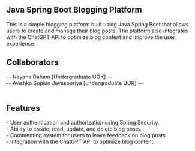 <h2>Java Spring Boot Blogging Platform</h2>
This is a simple blogging platform built using Java Spring Boot that allows users to create and manage their blog posts. The platform also integrates with the ChatGPT API to optimize blog content and improve the user experience.
<br>
<h2>Collaborators</h2>
-- Nayana Daham [Undergraduate UOK] --<br>
-- Avishka Supiun Jayasooriya [undergraduate UOR] --<br>
<br>
<h2>Features</h2>
- User authentication and authorization using Spring Security.<br>
- Ability to create, read, update, and delete blog posts.<br>
- Commenting system for users to leave feedback on blog posts.<br>
- Integration with the ChatGPT API to optimize blog content.

